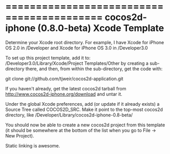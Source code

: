 ==========================================
cocos2d-iphone (0.8.0-beta) Xcode Template
==========================================

Determine your Xcode root directory. For example, I have Xcode for iPhone OS 2.0 in /Developer and Xcode for iPhone OS 3.0 in /Developer3.0

To set up this project template, add it to:
/Developer3.0/Library/Xcode/Project Templates/Other
by creating a sub-directory there, and then, from within the sub-directory, get the code with: 

git clone git://github.com/tjweir/cocos2d-application.git

If you haven't already, get the latest cocos2d tarball from http://www.cocos2d-iphone.org/download and untar it.

Under the global Xcode preferences, add (or update if it already exists) a Source Tree called COCOS2D_SRC. Make it point to the top-most cocos2d directory, like /Developer/Library/cocos2d-iphone-0.8-beta/

You should now be able to create a new cocos2d project from this template (it should be somewhere at the bottom of the list when you go to File -> New Project).

Static linking is awesome.

